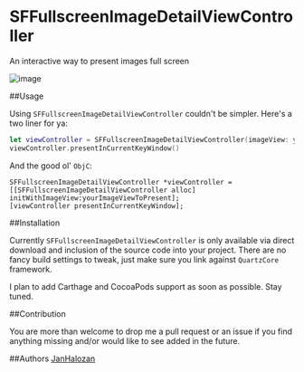 # SFFullscreenImageDetailViewController
An interactive way to present images full screen

![image](https://media.giphy.com/media/26tnhQGdrzLsMORkA/giphy.gif)

##Usage

Using `SFFullscreenImageDetailViewController` couldn't be simpler. Here's a two liner for ya:

```swift
let viewController = SFFullscreenImageDetailViewController(imageView: yourImageViewToPresent)
viewController.presentInCurrentKeyWindow()
```

And the good ol' `ObjC`:

```objc
SFFullscreenImageDetailViewController *viewController = [[SFFullscreenImageDetailViewController alloc] initWithImageView:yourImageViewToPresent];
[viewController presentInCurrentKeyWindow];
```

##Installation

Currently `SFFullscreenImageDetailViewController` is only available via direct download and inclusion of the source code into your project. There are no fancy build settings to tweak, just make sure you link against `QuartzCore` framework.

I plan to add Carthage and CocoaPods support as soon as possible. Stay tuned.

##Contribution

You are more than welcome to drop me a pull request or an issue if you find anything missing and/or would like to see added in the future.

##Authors
[JanHalozan](https://github.com/JanHalozan/)
